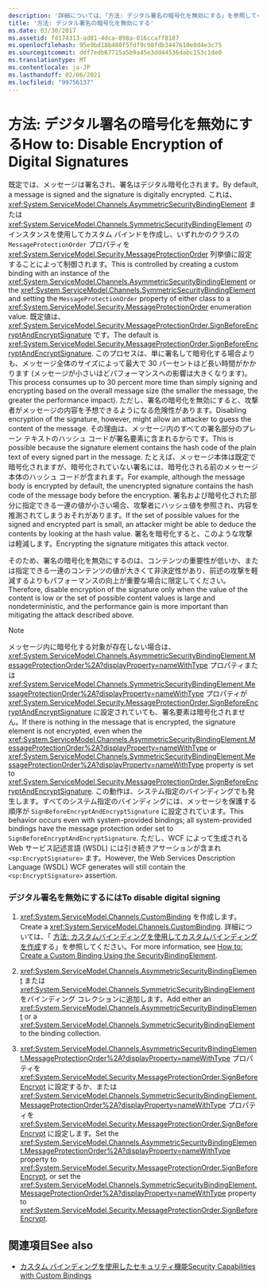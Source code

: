```yaml
---
description: '詳細については、「方法: デジタル署名の暗号化を無効にする」を参照してください。'
title: '方法: デジタル署名の暗号化を無効にする'
ms.date: 03/30/2017
ms.assetid: fd174313-ad81-4dca-898a-016ccaff8187
ms.openlocfilehash: 95e9bd18b480f5fdf9c98fdb3447610e0d4e3c75
ms.sourcegitcommit: ddf7edb67715a5b9a45e3dd44536dabc153c1de0
ms.translationtype: MT
ms.contentlocale: ja-JP
ms.lasthandoff: 02/06/2021
ms.locfileid: "99756137"
---
```

# <a name="how-to-disable-encryption-of-digital-signatures"></a><span data-ttu-id="973de-103">方法: デジタル署名の暗号化を無効にする</span><span class="sxs-lookup"><span data-stu-id="973de-103">How to: Disable Encryption of Digital Signatures</span></span>

<span data-ttu-id="973de-104">既定では、メッセージは署名され、署名はデジタル暗号化されます。</span><span class="sxs-lookup"><span data-stu-id="973de-104">By default, a message is signed and the signature is digitally encrypted.</span></span> <span data-ttu-id="973de-105">これは、<xref:System.ServiceModel.Channels.AsymmetricSecurityBindingElement> または <xref:System.ServiceModel.Channels.SymmetricSecurityBindingElement> のインスタンスを使用してカスタム バインドを作成し、いずれかのクラスの `MessageProtectionOrder` プロパティを <xref:System.ServiceModel.Security.MessageProtectionOrder> 列挙値に設定することによって制御されます。</span><span class="sxs-lookup"><span data-stu-id="973de-105">This is controlled by creating a custom binding with an instance of the <xref:System.ServiceModel.Channels.AsymmetricSecurityBindingElement> or the <xref:System.ServiceModel.Channels.SymmetricSecurityBindingElement> and setting the `MessageProtectionOrder` property of either class to a <xref:System.ServiceModel.Security.MessageProtectionOrder> enumeration value.</span></span> <span data-ttu-id="973de-106">既定値は、<xref:System.ServiceModel.Security.MessageProtectionOrder.SignBeforeEncryptAndEncryptSignature> です。</span><span class="sxs-lookup"><span data-stu-id="973de-106">The default is <xref:System.ServiceModel.Security.MessageProtectionOrder.SignBeforeEncryptAndEncryptSignature>.</span></span> <span data-ttu-id="973de-107">このプロセスは、単に署名して暗号化する場合よりも、メッセージ全体のサイズによって最大で 30 パーセントほど長い時間がかかります (メッセージが小さいほどパフォーマンスへの影響は大きくなります)。</span><span class="sxs-lookup"><span data-stu-id="973de-107">This process consumes up to 30 percent more time than simply signing and encrypting based on the overall message size (the smaller the message, the greater the performance impact).</span></span> <span data-ttu-id="973de-108">ただし、署名の暗号化を無効にすると、攻撃者がメッセージの内容を予想できるようになる危険性があります。</span><span class="sxs-lookup"><span data-stu-id="973de-108">Disabling encryption of the signature, however, might allow an attacker to guess the content of the message.</span></span> <span data-ttu-id="973de-109">その理由は、メッセージ内のすべての署名部分のプレーン テキストのハッシュ コードが署名要素に含まれるからです。</span><span class="sxs-lookup"><span data-stu-id="973de-109">This is possible because the signature element contains the hash code of the plain text of every signed part in the message.</span></span> <span data-ttu-id="973de-110">たとえば、メッセージ本体は既定で暗号化されますが、暗号化されていない署名には、暗号化される前のメッセージ本体のハッシュ コードが含まれます。</span><span class="sxs-lookup"><span data-stu-id="973de-110">For example, although the message body is encrypted by default, the unencrypted signature contains the hash code of the message body before the encryption.</span></span> <span data-ttu-id="973de-111">署名および暗号化された部分に指定できる一連の値が小さい場合、攻撃者にハッシュ値を参照され、内容を推測されてしまうおそれがあります。</span><span class="sxs-lookup"><span data-stu-id="973de-111">If the set of possible values for the signed and encrypted part is small, an attacker might be able to deduce the contents by looking at the hash value.</span></span> <span data-ttu-id="973de-112">署名を暗号化すると、このような攻撃は軽減します。</span><span class="sxs-lookup"><span data-stu-id="973de-112">Encrypting the signature mitigates this attack vector.</span></span>  
  
 <span data-ttu-id="973de-113">そのため、署名の暗号化を無効にするのは、コンテンツの重要性が低いか、または指定できる一連のコンテンツの値が大きくて非決定性があり、前述の攻撃を軽減するよりもパフォーマンスの向上が重要な場合に限定してください。</span><span class="sxs-lookup"><span data-stu-id="973de-113">Therefore, disable encryption of the signature only when the value of the content is low or the set of possible content values is large and nondeterministic, and the performance gain is more important than mitigating the attack described above.</span></span>  
  
> [!NOTE]
> <span data-ttu-id="973de-114">メッセージ内に暗号化する対象が存在しない場合は、<xref:System.ServiceModel.Channels.AsymmetricSecurityBindingElement.MessageProtectionOrder%2A?displayProperty=nameWithType> プロパティまたは <xref:System.ServiceModel.Channels.SymmetricSecurityBindingElement.MessageProtectionOrder%2A?displayProperty=nameWithType> プロパティが <xref:System.ServiceModel.Security.MessageProtectionOrder.SignBeforeEncryptAndEncryptSignature> に設定されていても、署名要素は暗号化されません。</span><span class="sxs-lookup"><span data-stu-id="973de-114">If there is nothing in the message that is encrypted, the signature element is not encrypted, even when the <xref:System.ServiceModel.Channels.AsymmetricSecurityBindingElement.MessageProtectionOrder%2A?displayProperty=nameWithType> or <xref:System.ServiceModel.Channels.SymmetricSecurityBindingElement.MessageProtectionOrder%2A?displayProperty=nameWithType> property is set to <xref:System.ServiceModel.Security.MessageProtectionOrder.SignBeforeEncryptAndEncryptSignature>.</span></span> <span data-ttu-id="973de-115">この動作は、システム指定のバインディングでも発生します。すべてのシステム指定のバインディングには、メッセージを保護する順序が `SignBeforeEncryptAndEncryptSignature` に設定されています。</span><span class="sxs-lookup"><span data-stu-id="973de-115">This behavior occurs even with system-provided bindings; all system-provided bindings have the message protection order set to `SignBeforeEncryptAndEncryptSignature`.</span></span> <span data-ttu-id="973de-116">ただし、WCF によって生成される Web サービス記述言語 (WSDL) には引き続きアサーションが含まれ `<sp:EncryptSignature>` ます。</span><span class="sxs-lookup"><span data-stu-id="973de-116">However, the Web Services Description Language (WSDL) WCF generates will still contain the `<sp:EncryptSignature>` assertion.</span></span>  
  
### <a name="to-disable-digital-signing"></a><span data-ttu-id="973de-117">デジタル署名を無効にするには</span><span class="sxs-lookup"><span data-stu-id="973de-117">To disable digital signing</span></span>  
  
1. <span data-ttu-id="973de-118"><xref:System.ServiceModel.Channels.CustomBinding> を作成します。</span><span class="sxs-lookup"><span data-stu-id="973de-118">Create a <xref:System.ServiceModel.Channels.CustomBinding>.</span></span> <span data-ttu-id="973de-119">詳細については、「 [方法: カスタムバインディングを使用してカスタムバインディングを作成](how-to-create-a-custom-binding-using-the-securitybindingelement.md)する」を参照してください。</span><span class="sxs-lookup"><span data-stu-id="973de-119">For more information, see [How to: Create a Custom Binding Using the SecurityBindingElement](how-to-create-a-custom-binding-using-the-securitybindingelement.md).</span></span>  
  
2. <span data-ttu-id="973de-120"><xref:System.ServiceModel.Channels.AsymmetricSecurityBindingElement> または <xref:System.ServiceModel.Channels.SymmetricSecurityBindingElement> をバインディング コレクションに追加します。</span><span class="sxs-lookup"><span data-stu-id="973de-120">Add either an <xref:System.ServiceModel.Channels.AsymmetricSecurityBindingElement> or a <xref:System.ServiceModel.Channels.SymmetricSecurityBindingElement> to the binding collection.</span></span>  
  
3. <span data-ttu-id="973de-121"><xref:System.ServiceModel.Channels.AsymmetricSecurityBindingElement.MessageProtectionOrder%2A?displayProperty=nameWithType> プロパティを <xref:System.ServiceModel.Security.MessageProtectionOrder.SignBeforeEncrypt> に設定するか、または <xref:System.ServiceModel.Channels.SymmetricSecurityBindingElement.MessageProtectionOrder%2A?displayProperty=nameWithType> プロパティを <xref:System.ServiceModel.Security.MessageProtectionOrder.SignBeforeEncrypt> に設定します。</span><span class="sxs-lookup"><span data-stu-id="973de-121">Set the <xref:System.ServiceModel.Channels.AsymmetricSecurityBindingElement.MessageProtectionOrder%2A?displayProperty=nameWithType> property to <xref:System.ServiceModel.Security.MessageProtectionOrder.SignBeforeEncrypt>, or set the <xref:System.ServiceModel.Channels.SymmetricSecurityBindingElement.MessageProtectionOrder%2A?displayProperty=nameWithType> property to <xref:System.ServiceModel.Security.MessageProtectionOrder.SignBeforeEncrypt>.</span></span>  
  
## <a name="see-also"></a><span data-ttu-id="973de-122">関連項目</span><span class="sxs-lookup"><span data-stu-id="973de-122">See also</span></span>

- [<span data-ttu-id="973de-123">カスタム バインディングを使用したセキュリティ機能</span><span class="sxs-lookup"><span data-stu-id="973de-123">Security Capabilities with Custom Bindings</span></span>](security-capabilities-with-custom-bindings.md)
